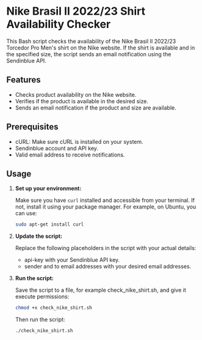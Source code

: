 # Nike Brasil II 2022/23 Shirt Availability Checker

This Bash script checks the availability of the Nike Brasil II 2022/23 Torcedor Pro Men's shirt on the Nike website. If the shirt is available and in the specified size, the script sends an email notification using the Sendinblue API.

## Features

- Checks product availability on the Nike website.
- Verifies if the product is available in the desired size.
- Sends an email notification if the product and size are available.

## Prerequisites

- cURL: Make sure cURL is installed on your system.
- Sendinblue account and API key.
- Valid email address to receive notifications.

## Usage

1. **Set up your environment:**

   Make sure you have `curl` installed and accessible from your terminal. If not, install it using your package manager. For example, on Ubuntu, you can use:
   
   ```bash
   sudo apt-get install curl
   ```

2. **Update the script:**

    Replace the following placeholders in the script with your actual details:

    - api-key with your Sendinblue API key.
    - sender and to email addresses with your desired email addresses.

3. **Run the script:**

    Save the script to a file, for example check_nike_shirt.sh, and give it execute permissions:

    ```bash
    chmod +x check_nike_shirt.sh
    ````

    Then run the script:

    ```bash
    ./check_nike_shirt.sh
    ```
